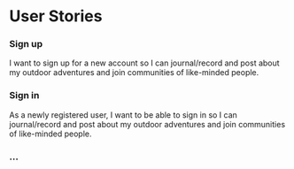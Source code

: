 # User Stories

### Sign up

I want to sign up for a new account so I can journal/record and post about my outdoor adventures and join communities of like-minded people.

### Sign in

As a newly registered user, I want to be able to sign in so I can journal/record and post about my outdoor adventures and join communities of like-minded people.

### ...
